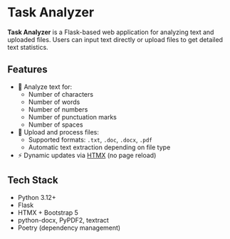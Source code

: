 # Task Analyzer

**Task Analyzer** is a Flask-based web application for analyzing text and uploaded files. Users can input text directly or upload files to get detailed text statistics.

## Features

- 📄 Analyze text for:
  - Number of characters
  - Number of words
  - Number of numbers
  - Number of punctuation marks
  - Number of spaces
- 📂 Upload and process files:
  - Supported formats: `.txt`, `.doc`, `.docx`, `.pdf`
  - Automatic text extraction depending on file type
- ⚡ Dynamic updates via [HTMX](https://htmx.org) (no page reload)

## Tech Stack

- Python 3.12+
- Flask
- HTMX + Bootstrap 5
- python-docx, PyPDF2, textract
- Poetry (dependency management)
